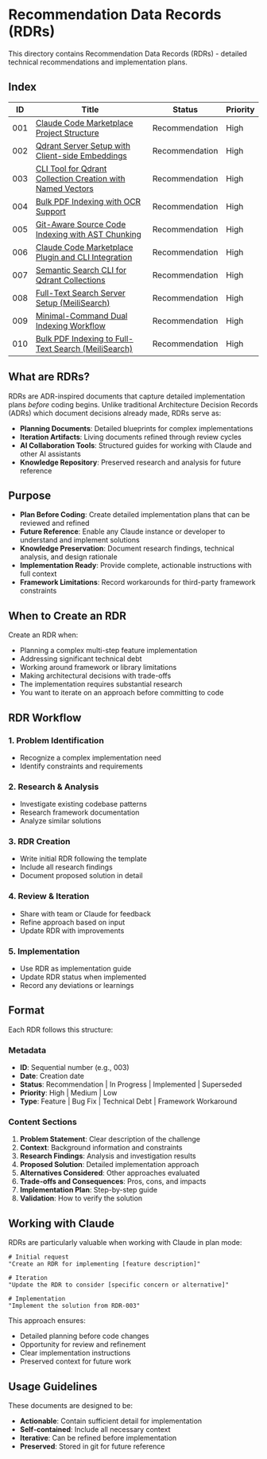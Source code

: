 # Recommendation Data Records (RDRs)

This directory contains Recommendation Data Records (RDRs) - detailed technical recommendations and implementation plans.

## Index

| ID  | Title                                                                                                    | Status         | Priority |
|-----|----------------------------------------------------------------------------------------------------------|----------------|----------|
| 001 | [Claude Code Marketplace Project Structure](RDR-001-project-structure.md)                               | Recommendation | High     |
| 002 | [Qdrant Server Setup with Client-side Embeddings](RDR-002-qdrant-server-setup.md)                       | Recommendation | High     |
| 003 | [CLI Tool for Qdrant Collection Creation with Named Vectors](RDR-003-collection-creation.md)            | Recommendation | High     |
| 004 | [Bulk PDF Indexing with OCR Support](RDR-004-pdf-bulk-indexing.md)                                      | Recommendation | High     |
| 005 | [Git-Aware Source Code Indexing with AST Chunking](RDR-005-source-code-indexing.md)                     | Recommendation | High     |
| 006 | [Claude Code Marketplace Plugin and CLI Integration](RDR-006-claude-code-integration.md)                | Recommendation | High     |
| 007 | [Semantic Search CLI for Qdrant Collections](RDR-007-semantic-search.md)                                | Recommendation | High     |
| 008 | [Full-Text Search Server Setup (MeiliSearch)](RDR-008-fulltext-search-server-setup.md)                  | Recommendation | High     |
| 009 | [Minimal-Command Dual Indexing Workflow](RDR-009-dual-indexing-strategy.md)                             | Recommendation | High     |
| 010 | [Bulk PDF Indexing to Full-Text Search (MeiliSearch)](RDR-010-pdf-fulltext-indexing.md)                 | Recommendation | High     |


## What are RDRs?

RDRs are ADR-inspired documents that capture detailed implementation plans *before* coding begins. Unlike traditional
Architecture Decision Records (ADRs) which document decisions already made, RDRs serve as:

- **Planning Documents**: Detailed blueprints for complex implementations
- **Iteration Artifacts**: Living documents refined through review cycles
- **AI Collaboration Tools**: Structured guides for working with Claude and other AI assistants
- **Knowledge Repository**: Preserved research and analysis for future reference

## Purpose

- **Plan Before Coding**: Create detailed implementation plans that can be reviewed and refined
- **Future Reference**: Enable any Claude instance or developer to understand and implement solutions
- **Knowledge Preservation**: Document research findings, technical analysis, and design rationale
- **Implementation Ready**: Provide complete, actionable instructions with full context
- **Framework Limitations**: Record workarounds for third-party framework constraints

## When to Create an RDR

Create an RDR when:

- Planning a complex multi-step feature implementation
- Addressing significant technical debt
- Working around framework or library limitations
- Making architectural decisions with trade-offs
- The implementation requires substantial research
- You want to iterate on an approach before committing to code

## RDR Workflow

### 1. Problem Identification

- Recognize a complex implementation need
- Identify constraints and requirements

### 2. Research & Analysis

- Investigate existing codebase patterns
- Research framework documentation
- Analyze similar solutions

### 3. RDR Creation

- Write initial RDR following the template
- Include all research findings
- Document proposed solution in detail

### 4. Review & Iteration

- Share with team or Claude for feedback
- Refine approach based on input
- Update RDR with improvements

### 5. Implementation

- Use RDR as implementation guide
- Update RDR status when implemented
- Record any deviations or learnings

## Format

Each RDR follows this structure:

### Metadata

- **ID**: Sequential number (e.g., 003)
- **Date**: Creation date
- **Status**: Recommendation | In Progress | Implemented | Superseded
- **Priority**: High | Medium | Low
- **Type**: Feature | Bug Fix | Technical Debt | Framework Workaround

### Content Sections

1. **Problem Statement**: Clear description of the challenge
2. **Context**: Background information and constraints
3. **Research Findings**: Analysis and investigation results
4. **Proposed Solution**: Detailed implementation approach
5. **Alternatives Considered**: Other approaches evaluated
6. **Trade-offs and Consequences**: Pros, cons, and impacts
7. **Implementation Plan**: Step-by-step guide
8. **Validation**: How to verify the solution

## Working with Claude

RDRs are particularly valuable when working with Claude in plan mode:

```
# Initial request
"Create an RDR for implementing [feature description]"

# Iteration
"Update the RDR to consider [specific concern or alternative]"

# Implementation
"Implement the solution from RDR-003"
```

This approach ensures:

- Detailed planning before code changes
- Opportunity for review and refinement
- Clear implementation instructions
- Preserved context for future work

## Usage Guidelines

These documents are designed to be:

- **Actionable**: Contain sufficient detail for implementation
- **Self-contained**: Include all necessary context
- **Iterative**: Can be refined before implementation
- **Preserved**: Stored in git for future reference